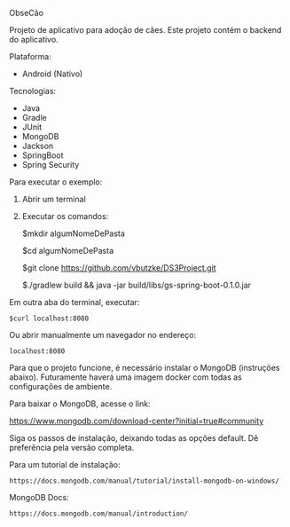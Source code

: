 ObseCão

Projeto de aplicativo para adoção de cães.
Este projeto contém o backend do aplicativo.

Plataforma: 
 - Android (Nativo)
 
Tecnologias: 
 - Java
 - Gradle
 - JUnit
 - MongoDB
 - Jackson
 - SpringBoot
 - Spring Security

Para executar o exemplo:
 1. Abrir um terminal
 2. Executar os comandos:
    
    $mkdir algumNomeDePasta
    
    $cd algumNomeDePasta
    
    $git clone https://github.com/vbutzke/DS3Project.git
    
    $./gradlew build && java -jar build/libs/gs-spring-boot-0.1.0.jar
  
  Em outra aba do terminal, executar:
    
    $curl localhost:8080
  
  Ou abrir manualmente um navegador no endereço:
    
    localhost:8080

Para que o projeto funcione, é necessário instalar o MongoDB (instruções abaixo).
Futuramente haverá uma imagem docker com todas as configurações de ambiente.

Para baixar o MongoDB, acesse o link:
  
  https://www.mongodb.com/download-center?initial=true#community
  
  Siga os passos de instalação, deixando todas as opções default. Dê preferência pela versão completa.
  
  Para um tutorial de instalação:
    
    https://docs.mongodb.com/manual/tutorial/install-mongodb-on-windows/
  
  MongoDB Docs:
    
    https://docs.mongodb.com/manual/introduction/
